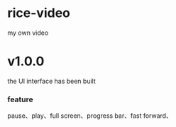 # rice-video
my own video

# v1.0.0
the UI interface has been built

### feature
pause、play、full screen、progress bar、fast forward、
